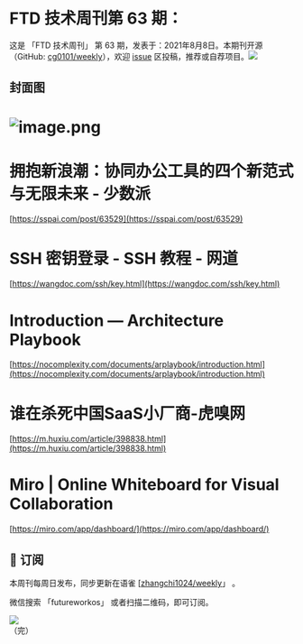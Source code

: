 # FTD 技术周刊第 63 期：
这是 「FTD 技术周刊」 第 63 期，发表于：2021年8月8日。本期刊开源（GitHub: [cg0101/weekly](https://github.com/cg0101/weekly)），欢迎 [issue](https://github.com/cg0101/weekly/issues) 区投稿，推荐或自荐项目。![](https://visitor-badge.glitch.me/badge?page_id=cg0101.weekly) <a href="https://www.linkedin.com/in/%E9%A9%B0-%E5%BC%A0-60669710a/">
        </a>
## 封面图


# ![image.png](https://cdn.nlark.com/yuque/0/2021/png/132503/1609506269347-8c83ed31-64e9-431f-821e-b02cb2343d91.png#height=497&id=msJvQ&margin=%5Bobject%20Object%5D&name=image.png&originHeight=720&originWidth=1080&originalType=binary&size=1204213&status=done&style=none&width=746)
# 拥抱新浪潮：协同办公工具的四个新范式与无限未来 - 少数派
[https://sspai.com/post/63529](https://sspai.com/post/63529)
# SSH 密钥登录 - SSH 教程 - 网道
[https://wangdoc.com/ssh/key.html](https://wangdoc.com/ssh/key.html)
# Introduction — Architecture Playbook
[https://nocomplexity.com/documents/arplaybook/introduction.html](https://nocomplexity.com/documents/arplaybook/introduction.html)
# 谁在杀死中国SaaS小厂商-虎嗅网
[https://m.huxiu.com/article/398838.html](https://m.huxiu.com/article/398838.html)
# Miro | Online Whiteboard for Visual Collaboration
[https://miro.com/app/dashboard/](https://miro.com/app/dashboard/)<br />




## 📅 订阅
本周刊每周日发布，同步更新在语雀 [[zhangchi1024/weekly](https://www.yuque.com/zhangchi1024/weekly)」 。


微信搜索 「futureworkos」 或者扫描二维码，即可订阅。
<div align="left"> <img src="https://cdn.nlark.com/yuque/0/2021/jpeg/132503/1640750963398-e8538e9e-6b96-46f7-abff-c93b56bdd377.jpeg?x-oss-process=image%2Fwatermark%2Ctype_d3F5LW1pY3JvaGVp%2Csize_36%2Ctext_5byg6amw%2Ccolor_FFFFFF%2Cshadow_50%2Ct_80%2Cg_se%2Cx_10%2Cy_10%2Fresize%2Cw_426%2Climit_0" ></div>
    （完）